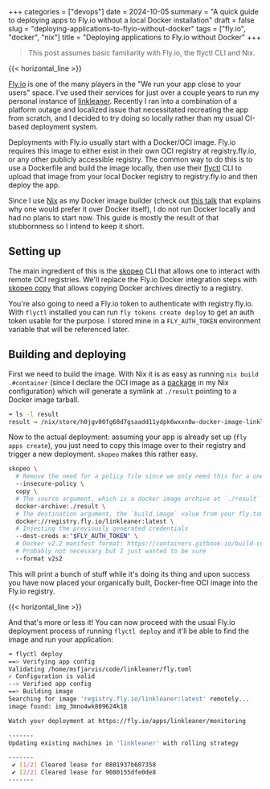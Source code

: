 +++
categories = ["devops"]
date = 2024-10-05
summary = "A quick guide to deploying apps to Fly.io without a local Docker installation"
draft = false
slug = "deploying-applications-to-flyio-without-docker"
tags = ["fly.io", "docker", "nix"]
title = "Deploying applications to Fly.io without Docker"
+++

> This post assumes basic familiarity with Fly.io, the flyctl CLI and Nix.

{{< horizontal_line >}}

[Fly.io](https://fly.io) is one of the many players in the "We run your app close to your users" space. I've used their services for just over a couple years to run my personal instance of [linkleaner](https://github.com/msfjarvis/linkleaner). Recently I ran into a combination of a platform outage and localized issue that necessitated recreating the app from scratch, and I decided to try doing so locally rather than my usual CI-based deployment system.

Deployments with Fly.io usually start with a Docker/OCI image. Fly.io requires this image to either exist in their own OCI registry at registry.fly.io, or any other publicly accessible registry. The common way to do this is to use a Dockerfile and build the image locally, then use their [flyctl](https://github.com/superfly/flyctl) CLI to upload that image from your local Docker registry to registry.fly.io and then deploy the app.

Since I use [Nix](https://nixos.org) as my Docker image builder (check out [this talk](https://xeiaso.net/talks/2024/nix-docker-build/) that explains why one would prefer it over Docker itself), I do not run Docker locally and had no plans to start now. This guide is mostly the result of that stubbornness so I intend to keep it short.

## Setting up

The main ingredient of this is the [skopeo](https://github.com/containers/skopeo) CLI that allows one to interact with remote OCI registries. We'll replace the Fly.io Docker integration steps with [skopeo copy](https://github.com/containers/skopeo/blob/03ca12ed56db3e5e46805b0d8a95a1207a0921ea/docs/skopeo-copy.1.md) that allows copying Docker archives directly to a registry.

You're also going to need a Fly.io token to authenticate with registry.fly.io. With `flyctl` installed you can run `fly tokens create deploy` to get an auth token usable for the purpose. I stored mine in a `FLY_AUTH_TOKEN` environment variable that will be referenced later.

## Building and deploying

First we need to build the image. With Nix it is as easy as running `nix build .#container` (since I declare the OCI image as a [package](https://github.com/msfjarvis/linkleaner/blob/69564ab458abe77e55d090d29ff970a68c1a985c/flake.nix#L83-L93) in my Nix configuration) which will generate a symlink at `./result` pointing to a Docker image tarball.

```bash
➜ ls -l result
result ⇒ /nix/store/h0jgv00fg68d7gsaadd11ydpk6wxxn8w-docker-image-linkleaner.tar.gz
```

Now to the actual deployment: assuming your app is already set up (`fly apps create`), you just need to copy this image over to their registry and trigger a new deployment. `skopeo` makes this rather easy.

```bash
skopeo \
  # Remove the need for a policy file since we only need this for a one off thing
  --insecure-policy \
  copy \
  # The source argument, which is a docker image archive at `./result`
  docker-archive:./result \
  # The destination argument, the `build.image` value from your fly.toml
  docker://registry.fly.io/linkleaner:latest \
  # Injecting the previously generated credentials
  --dest-creds x:"$FLY_AUTH_TOKEN" \
  # Docker v2.2 manifest format: https://containers.gitbook.io/build-containers-the-hard-way#registry-format-oci-image-manifest
  # Probably not necessary but I just wanted to be sure
  --format v2s2
```

This will print a bunch of stuff while it's doing its thing and upon success you have now placed your organically built, Docker-free OCI image into the Fly.io registry.

{{< horizontal_line >}}

And that's more or less it! You can now proceed with the usual Fly.io deployment process of running `flyctl deploy` and it'll be able to find the image and run your application:

```bash
➜ flyctl deploy
==> Verifying app config
Validating /home/msfjarvis/code/linkleaner/fly.toml
✓ Configuration is valid
--> Verified app config
==> Building image
Searching for image 'registry.fly.io/linkleaner:latest' remotely...
image found: img_3mno4wk809624k18

Watch your deployment at https://fly.io/apps/linkleaner/monitoring

-------
Updating existing machines in 'linkleaner' with rolling strategy

-------
 ✔ [1/2] Cleared lease for 0801937b607358
 ✔ [2/2] Cleared lease for 9080155dfe0de8
-------
```
